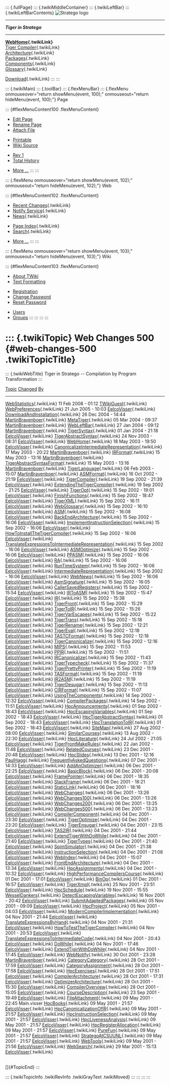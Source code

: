 ::: {.fullPage}
::: {.twikiMiddleContainer}
::: {.twikiLeftBar}
::: {.twikiLeftBarContents}
![Stratego
logo](../pub/Stratego/StrategoLogo/StrategoLogoTextlessWhite-100px.png)

------------------------------------------------------------------------

***Tiger in Stratego***

------------------------------------------------------------------------

**[WebHome](WebHome){.twikiLink}**\
[Tiger Compiler](TigerCompiler){.twikiLink}\
[Architecture](CompilerArchitecture){.twikiLink}\
[Packages](CompilerPackages){.twikiLink}\
[Components](CompilerComponent){.twikiLink}\
[Glossary](WebGlossary){.twikiLink}

[Download](DownloadAndInstallation){.twikiLink}
:::
:::

::: {.twikiMain}
::: {.toolBar}
::: {.flexMenuBar}
::: {.flexMenu onmouseover="return showMenu(event, 100);" onmouseout="return hideMenu(event, 100);"}
Page

::: {#flexMenuContent100 .flexMenuContent}
-   [Edit
    Page](http://www.program-transformation.org/edit/Tiger/WebChanges500?t=1536826691)
-   [Rename
    Page](http://www.program-transformation.org/rename/Tiger/WebChanges500)
-   [Attach
    File](http://www.program-transformation.org/attach/Tiger/WebChanges500)

<!-- -->

-   [Printable](http://www.program-transformation.org/view/Tiger/WebChanges500?skin=print.pattern)
-   [Wiki
    Source](http://www.program-transformation.org/view/Tiger/WebChanges500?skin=text&raw=on&contenttype=text/plain)

<!-- -->

-   [Rev
    1](http://www.program-transformation.org/view/Tiger/WebChanges500?rev=1.1)
-   [Total
    History](http://www.program-transformation.org/rdiff/Tiger/WebChanges500)

<!-- -->

-   [More
    \...](http://www.program-transformation.org/oops/Tiger/WebChanges500?template=oopsmore&param1=1.1&param2=1.1)
:::
:::

::: {.flexMenu onmouseover="return showMenu(event, 102);" onmouseout="return hideMenu(event, 102);"}
Web

::: {#flexMenuContent102 .flexMenuContent}
-   [Recent Changes](WebChanges){.twikiLink}
-   [Notify Service](WebNotify){.twikiLink}
-   [News](WebNews){.twikiLink}

<!-- -->

-   [Page Index](WebIndex){.twikiLink}
-   [Search](WebSearch){.twikiLink}

<!-- -->

-   [More
    \...](http://www.program-transformation.org/oops/Tiger/WebChanges500?template=oopsmore&param1=1.1&param2=1.1)
:::
:::

::: {.flexMenu onmouseover="return showMenu(event, 103);" onmouseout="return hideMenu(event, 103);"}
Wiki

::: {#flexMenuContent103 .flexMenuContent}
-   [About
    TWiki](http://www.program-transformation.org/view/TWiki/WebHome)
-   [Text
    Formatting](http://www.program-transformation.org/view/TWiki/TextFormattingRules)

<!-- -->

-   [Registration](http://www.program-transformation.org/view/TWiki/TWikiRegistration)
-   [Change
    Password](http://www.program-transformation.org/view/TWiki/ChangePassword)
-   [Reset
    Password](http://www.program-transformation.org/view/TWiki/ResetPassword)

<!-- -->

-   [Users](http://www.program-transformation.org/view/Main/TWikiUsers)
-   [Groups](http://www.program-transformation.org/view/Main/TWikiGroups)
:::
:::
:::
:::

::: {.twikiTopic}
Web Changes 500 {#web-changes-500 .twikiTopicTitle}
===============

::: {.twikiWebTitle}
Tiger in Stratego \-- Compilation by Program Transformation
:::

  [Topic](WebChanges500@sortcol=0&table=1&up=0#sorted_table "Sort by this column")                                   [Changed](WebChanges500@sortcol=1&table=1&up=0#sorted_table "Sort by this column")   [By](WebChanges500@sortcol=2&table=1&up=0#sorted_table "Sort by this column")
  ------------------------------------------------------------------------------------------------------------------ ------------------------------------------------------------------------------------ -------------------------------------------------------------------------------
  [WebStatistics](WebStatistics){.twikiLink}                                                                         11 Feb 2008 - 01:12                                                                  [TWikiGuest](../Main/TWikiGuest){.twikiLink}
  [WebPreferences](WebPreferences){.twikiLink}                                                                       21 Jun 2005 - 10:03                                                                  [EelcoVisser](../Main/EelcoVisser){.twikiLink}
  [DownloadAndInstallation](DownloadAndInstallation){.twikiLink}                                                     26 Dec 2004 - 14:44                                                                  [MartinBravenboer](../Main/MartinBravenboer){.twikiLink}
  [MetaTiger](MetaTiger){.twikiLink}                                                                                 05 Mar 2004 - 09:37                                                                  [MartinBravenboer](../Main/MartinBravenboer){.twikiLink}
  [WebLeftBar](WebLeftBar){.twikiLink}                                                                               27 Jan 2004 - 09:12                                                                  [MartinBravenboer](../Main/MartinBravenboer){.twikiLink}
  [TigerSyntax](http://www.program-transformation.org/Tiger/TigerSyntax){.twikiLink}                                 01 Jan 2004 - 21:18                                                                  [EelcoVisser](../Main/EelcoVisser){.twikiLink}
  [TigerAbstractSyntax](http://www.program-transformation.org/Tiger/TigerAbstractSyntax){.twikiLink}                 24 Nov 2003 - 08:31                                                                  [EelcoVisser](../Main/EelcoVisser){.twikiLink}
  [WebHome](WebHome){.twikiLink}                                                                                     18 May 2003 - 19:50                                                                  [EelcoVisser](../Main/EelcoVisser){.twikiLink}
  [CanonicalizeIntermediateRepresentation](CanonicalizeIntermediateRepresentation){.twikiLink}                       17 May 2003 - 20:22                                                                  [MartinBravenboer](../Main/MartinBravenboer){.twikiLink}
  [IRFormat](http://www.program-transformation.org/Tiger/IRFormat){.twikiLink}                                       15 May 2003 - 13:16                                                                  [MartinBravenboer](../Main/MartinBravenboer){.twikiLink}
  [TigerAbstractSyntaxFormat](TigerAbstractSyntaxFormat){.twikiLink}                                                 15 May 2003 - 13:16                                                                  [MartinBravenboer](../Main/MartinBravenboer){.twikiLink}
  [TigerLanguage](TigerLanguage){.twikiLink}                                                                         06 Feb 2003 - 15:07                                                                  [MartinBravenboer](../Main/MartinBravenboer){.twikiLink}
  [ASMFormat](http://www.program-transformation.org/Tiger/ASMFormat){.twikiLink}                                     16 Oct 2002 - 21:19                                                                  [EelcoVisser](../Main/EelcoVisser){.twikiLink}
  [TigerCompiler](TigerCompiler){.twikiLink}                                                                         19 Sep 2002 - 21:39                                                                  [EelcoVisser](../Main/EelcoVisser){.twikiLink}
  [ExtendingTheTigerCompiler](ExtendingTheTigerCompiler){.twikiLink}                                                 19 Sep 2002 - 21:25                                                                  [EelcoVisser](../Main/EelcoVisser){.twikiLink}
  [TigerOpt](TigerOpt){.twikiLink}                                                                                   15 Sep 2002 - 19:01                                                                  [EelcoVisser](../Main/EelcoVisser){.twikiLink}
  [FinishFunctions](http://www.program-transformation.org/Tiger/FinishFunctions){.twikiLink}                         15 Sep 2002 - 18:47                                                                  [EelcoVisser](../Main/EelcoVisser){.twikiLink}
  [TigerXML](TigerXML){.twikiLink}                                                                                   15 Sep 2002 - 16:11                                                                  [EelcoVisser](../Main/EelcoVisser){.twikiLink}
  [WebGlossary](WebGlossary){.twikiLink}                                                                             15 Sep 2002 - 16:10                                                                  [EelcoVisser](../Main/EelcoVisser){.twikiLink}
  [ASM](ASM){.twikiLink}                                                                                             15 Sep 2002 - 16:08                                                                  [EelcoVisser](../Main/EelcoVisser){.twikiLink}
  [BackEndArchitecture](BackEndArchitecture){.twikiLink}                                                             15 Sep 2002 - 16:06                                                                  [EelcoVisser](../Main/EelcoVisser){.twikiLink}
  [ImplementInstructionSelection](ImplementInstructionSelection){.twikiLink}                                         15 Sep 2002 - 16:06                                                                  [EelcoVisser](../Main/EelcoVisser){.twikiLink}
  [HowToInstallTheTigerCompiler](HowToInstallTheTigerCompiler){.twikiLink}                                           15 Sep 2002 - 16:06                                                                  [EelcoVisser](../Main/EelcoVisser){.twikiLink}
  [TranslateExpressionsToIntermediateRepresentation](TranslateExpressionsToIntermediateRepresentation){.twikiLink}   15 Sep 2002 - 16:06                                                                  [EelcoVisser](../Main/EelcoVisser){.twikiLink}
  [ASMOptimize](http://www.program-transformation.org/Tiger/ASMOptimize){.twikiLink}                                 15 Sep 2002 - 16:06                                                                  [EelcoVisser](../Main/EelcoVisser){.twikiLink}
  [PPASM](http://www.program-transformation.org/Tiger/PPASM){.twikiLink}                                             15 Sep 2002 - 16:06                                                                  [EelcoVisser](../Main/EelcoVisser){.twikiLink}
  [RA](http://www.program-transformation.org/Tiger/RA){.twikiLink}                                                   15 Sep 2002 - 16:06                                                                  [EelcoVisser](../Main/EelcoVisser){.twikiLink}
  [RunTimeSystem](http://www.program-transformation.org/Tiger/RunTimeSystem){.twikiLink}                             15 Sep 2002 - 16:06                                                                  [EelcoVisser](../Main/EelcoVisser){.twikiLink}
  [IntermediateRepresentation](http://www.program-transformation.org/Tiger/IntermediateRepresentation){.twikiLink}   15 Sep 2002 - 16:06                                                                  [EelcoVisser](../Main/EelcoVisser){.twikiLink}
  [WebNews](WebNews){.twikiLink}                                                                                     15 Sep 2002 - 16:06                                                                  [EelcoVisser](../Main/EelcoVisser){.twikiLink}
  [AsmSignature](http://www.program-transformation.org/Tiger/AsmSignature){.twikiLink}                               15 Sep 2002 - 16:05                                                                  [EelcoVisser](../Main/EelcoVisser){.twikiLink}
  [CallerSavedRegisters](CallerSavedRegisters){.twikiLink}                                                           15 Sep 2002 - 15:54                                                                  [EelcoVisser](../Main/EelcoVisser){.twikiLink}
  [IRToASM](IRToASM){.twikiLink}                                                                                     15 Sep 2002 - 15:47                                                                  [EelcoVisser](../Main/EelcoVisser){.twikiLink}
  [IR](IR){.twikiLink}                                                                                               15 Sep 2002 - 15:38                                                                  [EelcoVisser](../Main/EelcoVisser){.twikiLink}
  [TigerFront](TigerFront){.twikiLink}                                                                               15 Sep 2002 - 15:29                                                                  [EelcoVisser](../Main/EelcoVisser){.twikiLink}
  [TigerToIR](TigerToIR){.twikiLink}                                                                                 15 Sep 2002 - 15:26                                                                  [EelcoVisser](../Main/EelcoVisser){.twikiLink}
  [TigerVarEscapes](http://www.program-transformation.org/Tiger/TigerVarEscapes){.twikiLink}                         15 Sep 2002 - 15:22                                                                  [EelcoVisser](../Main/EelcoVisser){.twikiLink}
  [TigerTrans](TigerTrans){.twikiLink}                                                                               15 Sep 2002 - 15:18                                                                  [EelcoVisser](../Main/EelcoVisser){.twikiLink}
  [TigerRename](http://www.program-transformation.org/Tiger/TigerRename){.twikiLink}                                 15 Sep 2002 - 12:21                                                                  [EelcoVisser](../Main/EelcoVisser){.twikiLink}
  [TigerEval](http://www.program-transformation.org/Tiger/TigerEval){.twikiLink}                                     15 Sep 2002 - 12:18                                                                  [EelcoVisser](../Main/EelcoVisser){.twikiLink}
  [TASTCFormat](http://www.program-transformation.org/Tiger/TASTCFormat){.twikiLink}                                 15 Sep 2002 - 12:18                                                                  [EelcoVisser](../Main/EelcoVisser){.twikiLink}
  [TigerCanonicalize](http://www.program-transformation.org/Tiger/TigerCanonicalize){.twikiLink}                     15 Sep 2002 - 12:16                                                                  [EelcoVisser](../Main/EelcoVisser){.twikiLink}
  [MIPS](http://www.program-transformation.org/Tiger/MIPS){.twikiLink}                                               15 Sep 2002 - 11:53                                                                  [EelcoVisser](../Main/EelcoVisser){.twikiLink}
  [PPIR](http://www.program-transformation.org/Tiger/PPIR){.twikiLink}                                               15 Sep 2002 - 11:51                                                                  [EelcoVisser](../Main/EelcoVisser){.twikiLink}
  [IRCanonicalize](http://www.program-transformation.org/Tiger/IRCanonicalize){.twikiLink}                           15 Sep 2002 - 11:43                                                                  [EelcoVisser](../Main/EelcoVisser){.twikiLink}
  [TigerTypecheck](http://www.program-transformation.org/Tiger/TigerTypecheck){.twikiLink}                           15 Sep 2002 - 11:37                                                                  [EelcoVisser](../Main/EelcoVisser){.twikiLink}
  [TigerPrettyPrinter](http://www.program-transformation.org/Tiger/TigerPrettyPrinter){.twikiLink}                   15 Sep 2002 - 11:19                                                                  [EelcoVisser](../Main/EelcoVisser){.twikiLink}
  [TASFormat](http://www.program-transformation.org/Tiger/TASFormat){.twikiLink}                                     15 Sep 2002 - 11:19                                                                  [EelcoVisser](../Main/EelcoVisser){.twikiLink}
  [IR2ASM](http://www.program-transformation.org/Tiger/IR2ASM){.twikiLink}                                           15 Sep 2002 - 11:19                                                                  [EelcoVisser](../Main/EelcoVisser){.twikiLink}
  [TigerDesugar](http://www.program-transformation.org/Tiger/TigerDesugar){.twikiLink}                               15 Sep 2002 - 11:13                                                                  [EelcoVisser](../Main/EelcoVisser){.twikiLink}
  [CIRFormat](http://www.program-transformation.org/Tiger/CIRFormat){.twikiLink}                                     15 Sep 2002 - 11:07                                                                  [EelcoVisser](../Main/EelcoVisser){.twikiLink}
  [UsingTheComponents](UsingTheComponents){.twikiLink}                                                               14 Sep 2002 - 12:32                                                                  [EelcoVisser](../Main/EelcoVisser){.twikiLink}
  [CompilerPackages](CompilerPackages){.twikiLink}                                                                   14 Sep 2002 - 11:51                                                                  [EelcoVisser](../Main/EelcoVisser){.twikiLink}
  [HpcAnnouncements](HpcAnnouncements){.twikiLink}                                                                   01 Sep 2002 - 18:43                                                                  [EelcoVisser](../Main/EelcoVisser){.twikiLink}
  [HpcEscapingVariables](HpcEscapingVariables){.twikiLink}                                                           01 Sep 2002 - 18:43                                                                  [EelcoVisser](../Main/EelcoVisser){.twikiLink}
  [HpcTigerAbstractSyntax](HpcTigerAbstractSyntax){.twikiLink}                                                       01 Sep 2002 - 18:43                                                                  [EelcoVisser](../Main/EelcoVisser){.twikiLink}
  [HpcTranslationToIR](HpcTranslationToIR){.twikiLink}                                                               01 Sep 2002 - 18:43                                                                  [EelcoVisser](../Main/EelcoVisser){.twikiLink}
  [SiteMap](SiteMap){.twikiLink}                                                                                     27 Aug 2002 - 08:00                                                                  [EelcoVisser](../Main/EelcoVisser){.twikiLink}
  [SimilarCourses](SimilarCourses){.twikiLink}                                                                       13 Aug 2002 - 22:30                                                                  [EelcoVisser](../Main/EelcoVisser){.twikiLink}
  [HpcLiterature](HpcLiterature){.twikiLink}                                                                         24 Jul 2002 - 21:05                                                                  [EelcoVisser](../Main/EelcoVisser){.twikiLink}
  [TigerFrontMakeRules](TigerFrontMakeRules){.twikiLink}                                                             22 Jan 2002 - 11:48                                                                  [EelcoVisser](../Main/EelcoVisser){.twikiLink}
  [RelatedCourses](RelatedCourses){.twikiLink}                                                                       23 Dec 2001 - 20:48                                                                  [EelcoVisser](../Main/EelcoVisser){.twikiLink}
  [HpcSlides](HpcSlides){.twikiLink}                                                                                 13 Dec 2001 - 12:16                                                                  [PaulHagg](../Main/PaulHagg){.twikiLink}
  [FrequentlyAskedQuestions](FrequentlyAskedQuestions){.twikiLink}                                                   07 Dec 2001 - 14:33                                                                  [EelcoVisser](../Main/EelcoVisser){.twikiLink}
  [AddAnOptimizer](AddAnOptimizer){.twikiLink}                                                                       06 Dec 2001 - 22:25                                                                  [EelcoVisser](../Main/EelcoVisser){.twikiLink}
  [BasicBlock](BasicBlock){.twikiLink}                                                                               06 Dec 2001 - 20:08                                                                  [EelcoVisser](../Main/EelcoVisser){.twikiLink}
  [FramePointer](FramePointer){.twikiLink}                                                                           06 Dec 2001 - 18:35                                                                  [EelcoVisser](../Main/EelcoVisser){.twikiLink}
  [StackFrame](StackFrame){.twikiLink}                                                                               06 Dec 2001 - 18:21                                                                  [EelcoVisser](../Main/EelcoVisser){.twikiLink}
  [StaticLink](StaticLink){.twikiLink}                                                                               06 Dec 2001 - 18:16                                                                  [EelcoVisser](../Main/EelcoVisser){.twikiLink}
  [WebChanges](WebChanges){.twikiLink}                                                                               06 Dec 2001 - 13:26                                                                  [EelcoVisser](../Main/EelcoVisser){.twikiLink}
  [WebChanges100](WebChanges100){.twikiLink}                                                                         06 Dec 2001 - 13:26                                                                  [EelcoVisser](../Main/EelcoVisser){.twikiLink}
  [WebChanges200](WebChanges200){.twikiLink}                                                                         06 Dec 2001 - 13:25                                                                  [EelcoVisser](../Main/EelcoVisser){.twikiLink}
  [WebChanges500](WebChanges500){.twikiLink}                                                                         06 Dec 2001 - 13:23                                                                  [EelcoVisser](../Main/EelcoVisser){.twikiLink}
  [CompilerComponent](CompilerComponent){.twikiLink}                                                                 04 Dec 2001 - 23:30                                                                  [EelcoVisser](../Main/EelcoVisser){.twikiLink}
  [TigerOptimize](TigerOptimize){.twikiLink}                                                                         04 Dec 2001 - 23:20                                                                  [EelcoVisser](../Main/EelcoVisser){.twikiLink}
  [TigerEnsugar](TigerEnsugar){.twikiLink}                                                                           04 Dec 2001 - 23:15                                                                  [EelcoVisser](../Main/EelcoVisser){.twikiLink}
  [TAS2IR](TAS2IR){.twikiLink}                                                                                       04 Dec 2001 - 21:44                                                                  [EelcoVisser](../Main/EelcoVisser){.twikiLink}
  [ExtendTigerWithDoWhile](ExtendTigerWithDoWhile){.twikiLink}                                                       04 Dec 2001 - 21:40                                                                  [EelcoVisser](../Main/EelcoVisser){.twikiLink}
  [TigerTypes](TigerTypes){.twikiLink}                                                                               04 Dec 2001 - 21:40                                                                  [EelcoVisser](../Main/EelcoVisser){.twikiLink}
  [SpimSimulator](SpimSimulator){.twikiLink}                                                                         04 Dec 2001 - 21:38                                                                  [EelcoVisser](../Main/EelcoVisser){.twikiLink}
  [InstructionSelection](InstructionSelection){.twikiLink}                                                           04 Dec 2001 - 21:08                                                                  [EelcoVisser](../Main/EelcoVisser){.twikiLink}
  [WebIndex](WebIndex){.twikiLink}                                                                                   04 Dec 2001 - 15:07                                                                  [EelcoVisser](../Main/EelcoVisser){.twikiLink}
  [FrontEndArchitecture](FrontEndArchitecture){.twikiLink}                                                           04 Dec 2001 - 13:34                                                                  [EelcoVisser](../Main/EelcoVisser){.twikiLink}
  [HpcAssignments](HpcAssignments){.twikiLink}                                                                       04 Dec 2001 - 10:32                                                                  [EelcoVisser](../Main/EelcoVisser){.twikiLink}
  [HighPerformanceCompilersCourse](HighPerformanceCompilersCourse){.twikiLink}                                       01 Dec 2001 - 17:01                                                                  [EelcoVisser](../Main/EelcoVisser){.twikiLink}
  [BinOp](BinOp){.twikiLink}                                                                                         01 Dec 2001 - 16:57                                                                  [EelcoVisser](../Main/EelcoVisser){.twikiLink}
  [TigerXmpl](TigerXmpl){.twikiLink}                                                                                 25 Nov 2001 - 23:51                                                                  [EelcoVisser](../Main/EelcoVisser){.twikiLink}
  [HpcSchedule](HpcSchedule){.twikiLink}                                                                             19 Nov 2001 - 15:55                                                                  [WesselDankers](../Main/WesselDankers){.twikiLink}
  [DetectEscapingVariables](DetectEscapingVariables){.twikiLink}                                                     16 Nov 2001 - 20:42                                                                  [EelcoVisser](../Main/EelcoVisser){.twikiLink}
  [SubmitAdaptedPackages](SubmitAdaptedPackages){.twikiLink}                                                         05 Nov 2001 - 09:09                                                                  [EelcoVisser](../Main/EelcoVisser){.twikiLink}
  [HpcProject](HpcProject){.twikiLink}                                                                               05 Nov 2001 - 04:03                                                                  [EelcoVisser](../Main/EelcoVisser){.twikiLink}
  [ModernCompilerImplementation](ModernCompilerImplementation){.twikiLink}                                           04 Nov 2001 - 21:44                                                                  [EelcoVisser](../Main/EelcoVisser){.twikiLink}
  [TranslateExpressionsByHand](TranslateExpressionsByHand){.twikiLink}                                               04 Nov 2001 - 21:31                                                                  [EelcoVisser](../Main/EelcoVisser){.twikiLink}
  [HowToTestTheTigerCompiler](HowToTestTheTigerCompiler){.twikiLink}                                                 04 Nov 2001 - 20:53                                                                  [EelcoVisser](../Main/EelcoVisser){.twikiLink}
  [TranslateExpressionsToIntermediateCode](TranslateExpressionsToIntermediateCode){.twikiLink}                       04 Nov 2001 - 20:43                                                                  [EelcoVisser](../Main/EelcoVisser){.twikiLink}
  [DoWhile](DoWhile){.twikiLink}                                                                                     04 Nov 2001 - 17:46                                                                  [EelcoVisser](../Main/EelcoVisser){.twikiLink}
  [ExtendTigirWithDoWhile](ExtendTigirWithDoWhile){.twikiLink}                                                       04 Nov 2001 - 17:45                                                                  [EelcoVisser](../Main/EelcoVisser){.twikiLink}
  [WebNotify](WebNotify){.twikiLink}                                                                                 30 Oct 2001 - 23:28                                                                  [MartinBravenboer](../Main/MartinBravenboer){.twikiLink}
  [CategoryCategory](CategoryCategory){.twikiLink}                                                                   28 Oct 2001 - 17:59                                                                  [EelcoVisser](../Main/EelcoVisser){.twikiLink}
  [CategoryAssignment](CategoryAssignment){.twikiLink}                                                               28 Oct 2001 - 17:58                                                                  [EelcoVisser](../Main/EelcoVisser){.twikiLink}
  [HpcExercises](HpcExercises){.twikiLink}                                                                           28 Oct 2001 - 17:51                                                                  [EelcoVisser](../Main/EelcoVisser){.twikiLink}
  [CompilerArchitecture](CompilerArchitecture){.twikiLink}                                                           28 Oct 2001 - 17:31                                                                  [EelcoVisser](../Main/EelcoVisser){.twikiLink}
  [OptimizerArchitecture](OptimizerArchitecture){.twikiLink}                                                         28 Oct 2001 - 15:30                                                                  [EelcoVisser](../Main/EelcoVisser){.twikiLink}
  [CompilerOverview](CompilerOverview){.twikiLink}                                                                   28 Oct 2001 - 15:05                                                                  [EelcoVisser](../Main/EelcoVisser){.twikiLink}
  [CourseDescription](CourseDescription){.twikiLink}                                                                 23 Sep 2001 - 19:49                                                                  [EelcoVisser](../Main/EelcoVisser){.twikiLink}
  [FileAttachment](FileAttachment){.twikiLink}                                                                       09 May 2001 - 22:45                                                                  Main.visser
  [HpcBooks](HpcBooks){.twikiLink}                                                                                   09 May 2001 - 21:57                                                                  [EelcoVisser](../Main/EelcoVisser){.twikiLink}
  [HpcCanonicalizationOfIR](HpcCanonicalizationOfIR){.twikiLink}                                                     09 May 2001 - 21:57                                                                  [EelcoVisser](../Main/EelcoVisser){.twikiLink}
  [HpcInstructionSelection](HpcInstructionSelection){.twikiLink}                                                     09 May 2001 - 21:57                                                                  [EelcoVisser](../Main/EelcoVisser){.twikiLink}
  [HpcLivenessAnalysis](HpcLivenessAnalysis){.twikiLink}                                                             09 May 2001 - 21:57                                                                  [EelcoVisser](../Main/EelcoVisser){.twikiLink}
  [HpcRegisterAllocation](HpcRegisterAllocation){.twikiLink}                                                         09 May 2001 - 21:57                                                                  [EelcoVisser](../Main/EelcoVisser){.twikiLink}
  [PureFun](PureFun){.twikiLink}                                                                                     09 May 2001 - 21:57                                                                  [EelcoVisser](../Main/EelcoVisser){.twikiLink}
  [StrategoAtCSUUNL](StrategoAtCSUUNL){.twikiLink}                                                                   09 May 2001 - 21:57                                                                  [EelcoVisser](../Main/EelcoVisser){.twikiLink}
  [WebTools](WebTools){.twikiLink}                                                                                   09 May 2001 - 21:56                                                                  [EelcoVisser](../Main/EelcoVisser){.twikiLink}
  [WebSearch](WebSearch){.twikiLink}                                                                                 29 Mar 2001 - 15:13                                                                  [EelcoVisser](../Main/EelcoVisser){.twikiLink}

\
[]{#TopicEnd}
:::

::: {.twikiTopicInfo .twikiRevInfo .twikiGrayText .twikiMoved}
:::
:::
:::
:::
